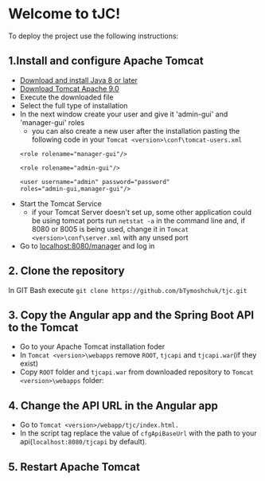 # Welcome to tJC!
To deploy the project use the following instructions:
## 1.Install and configure Apache Tomcat
- [Download and install Java 8 or later](https://www.oracle.com/technetwork/java/javase/downloads/index.html)
- [Download Tomcat Apache 9.0](http://mirror.klaus-uwe.me/apache/tomcat/tomcat-9/v9.0.24/bin/apache-tomcat-9.0.24.exe)
- Execute the downloaded file
- Select the full type of installation
- In the next window create your user and give it 'admin-gui' and 'manager-gui' roles
  - you can also create a new user after the installation pasting the following code in your `Tomcat <version>\conf\tomcat-users.xml`
  ```
  <role rolename="manager-gui"/>

  <role rolename="admin-gui"/>

  <user username="admin" password="password"
  roles="admin-gui,manager-gui"/>
  ```
- Start the Tomcat Service
  - if your Tomcat Server doesn't set up, some other application could be using tomcat ports run `netstat -a` in the command line and, if 8080 or 8005 is being used, change it in `Tomcat <version>\conf\server.xml` with any unsed port
- Go to [localhost:8080/manager](localhost:8080/manager) and log in
## 2. Clone the repository
In GIT Bash execute `git clone https://github.com/bTymoshchuk/tjc.git`
## 3. Copy the Angular app and the Spring Boot API to the Tomcat
 - Go to your Apache Tomcat installation foder
 - In `Tomcat <version>\webapps` remove `ROOT`, `tjcapi` and `tjcapi.war`(if they exist)
 - Copy `ROOT` folder and `tjcapi.war` from downloaded repository to `Tomcat <version>\webapps` folder:
## 4. Change the API URL in the Angular app
 - Go to `Tomcat <version>/webapp/tjc/index.html.`
 - In the script tag replace the value of `cfgApiBaseUrl` with the path to your api(`localhost:8080/tjcapi` by default).
## 5. Restart Apache Tomcat
